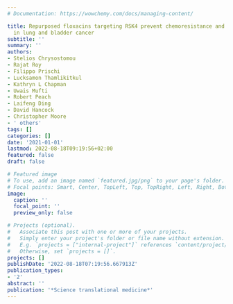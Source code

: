 ```yaml
---
# Documentation: https://wowchemy.com/docs/managing-content/

title: Repurposed floxacins targeting RSK4 prevent chemoresistance and metastasis
  in lung and bladder cancer
subtitle: ''
summary: ''
authors:
- Stelios Chrysostomou
- Rajat Roy
- Filippo Prischi
- Lucksamon Thamlikitkul
- Kathryn L Chapman
- Uwais Mufti
- Robert Peach
- Laifeng Ding
- David Hancock
- Christopher Moore
- ' others'
tags: []
categories: []
date: '2021-01-01'
lastmod: 2022-08-18T09:19:56+02:00
featured: false
draft: false

# Featured image
# To use, add an image named `featured.jpg/png` to your page's folder.
# Focal points: Smart, Center, TopLeft, Top, TopRight, Left, Right, BottomLeft, Bottom, BottomRight.
image:
  caption: ''
  focal_point: ''
  preview_only: false

# Projects (optional).
#   Associate this post with one or more of your projects.
#   Simply enter your project's folder or file name without extension.
#   E.g. `projects = ["internal-project"]` references `content/project/deep-learning/index.md`.
#   Otherwise, set `projects = []`.
projects: []
publishDate: '2022-08-18T07:19:56.667913Z'
publication_types:
- '2'
abstract: ''
publication: '*Science translational medicine*'
---
```

